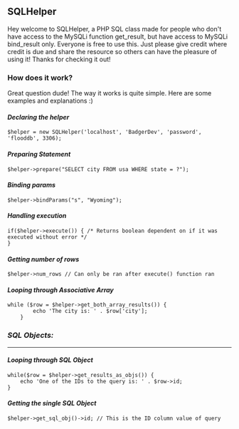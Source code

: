 SQLHelper
---

Hey welcome to SQLHelper, a PHP SQL class made for people who don't have access to the MySQLi function get_result, but have access to MySQLi bind_result only. Everyone is free to use this. Just please give credit where credit is due and share the resource so others can have the pleasure of using it! Thanks for checking it out!

### How does it work?

Great question dude! The way it works is quite simple. Here are some examples and explanations :)

#### _Declaring the helper_

```
$helper = new SQLHelper('localhost', 'BadgerDev', 'password', 'flooddb', 3306);
```

#### _Preparing Statement_

```
$helper->prepare("SELECT city FROM usa WHERE state = ?");
```

#### _Binding params_

```
$helper->bindParams("s", "Wyoming");
```

#### _Handling execution_

```
if($helper->execute()) { /* Returns boolean dependent on if it was executed without error */ 
}
```

#### _Getting number of rows_

```
$helper->num_rows // Can only be ran after execute() function ran
```

#### _Looping through Associative Array_

```
while ($row = $helper->get_both_array_results()) {
        echo 'The city is: ' . $row['city'];
    }
```

### _SQL Objects:_
---

#### _Looping through SQL Object_

```
while($row = $helper->get_results_as_objs()) {
    echo 'One of the IDs to the query is: ' . $row->id;
}
```

#### _Getting the single SQL Object_

```
$helper->get_sql_obj()->id; // This is the ID column value of query
```
